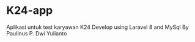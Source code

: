 # K24-app
Aplikasi untuk test karyawan K24
Develop using Laravel 8 and MySql By Paulinus P. Dwi Yulianto
